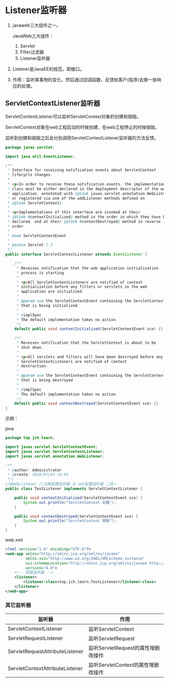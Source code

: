 # Listener监听器

1. javaweb三大组件之一。

   JavaWeb三大组件：

   1. Servlet
   2. Filter过滤器
   3. Listener监听器

2. Listener是JavaEE的规范，即接口。

3. 作用：监听某事物的变化，然后通过回调函数，反馈给客户(程序)去做一些响应的处理。

## ServletContextListener监听器

ServletContextListener可以监听ServletContext对象的创建和销毁。

ServletContext对象在web工程启动的时候创建，在web工程停止的时候销毁。

监听到创建和销毁之后会分别调用ServletContextListener监听器的方法反馈。

```java
package javax.servlet;

import java.util.EventListener;

/** 
 * Interface for receiving notification events about ServletContext
 * lifecycle changes.
 *
 * <p>In order to receive these notification events, the implementation
 * class must be either declared in the deployment descriptor of the web
 * application, annotated with {@link javax.servlet.annotation.WebListener},
 * or registered via one of the addListener methods defined on
 * {@link ServletContext}.
 *
 * <p>Implementations of this interface are invoked at their
 * {@link #contextInitialized} method in the order in which they have been
 * declared, and at their {@link #contextDestroyed} method in reverse
 * order.
 *
 * @see ServletContextEvent
 *
 * @since Servlet 2.3
 */
public interface ServletContextListener extends EventListener {

    /**
     * Receives notification that the web application initialization
     * process is starting.
     *
     * <p>All ServletContextListeners are notified of context
     * initialization before any filters or servlets in the web
     * application are initialized.
     *
     * @param sce the ServletContextEvent containing the ServletContext
     * that is being initialized
     *
     * @implSpec
     * The default implementation takes no action.
     */
    default public void contextInitialized(ServletContextEvent sce) {}

    /**
     * Receives notification that the ServletContext is about to be
     * shut down.
     *
     * <p>All servlets and filters will have been destroyed before any
     * ServletContextListeners are notified of context
     * destruction.
     *
     * @param sce the ServletContextEvent containing the ServletContext
     * that is being destroyed
     *
     * @implSpec
     * The default implementation takes no action.
     */
    default public void contextDestroyed(ServletContextEvent sce) {}
}
```

示例：

java

```java
package top.jch.learn;

import javax.servlet.ServletContextEvent;
import javax.servlet.ServletContextListener;
import javax.servlet.annotation.WebListener;

/**
 * @author: Administrator
 * @create: 2020/07/03 14:04
 **/
//@WebListener //注解配置监听器 与 xml配置监听器 二选一
public class TestListener implements ServletContextListener {

    public void contextInitialized(ServletContextEvent sce) {
        System.out.println("ServletContext 创建");
    }

    public void contextDestroyed(ServletContextEvent sce) {
        System.out.println("ServletContext 销毁");
    }
}
```

web.xml

```xml
<?xml version="1.0" encoding="UTF-8"?>
<web-app xmlns="http://xmlns.jcp.org/xml/ns/javaee"
         xmlns:xsi="http://www.w3.org/2001/XMLSchema-instance"
         xsi:schemaLocation="http://xmlns.jcp.org/xml/ns/javaee http://xmlns.jcp.org/xml/ns/javaee/web-app_4_0.xsd"
         version="4.0">
    <!-- 配置监听器 -->
    <listener>
        <listener-class>top.jch.learn.TestListener</listener-class>
    </listener>
</web-app>
```

### 其它监听器

| 监听器                          | 作用                               |
| ------------------------------- | ---------------------------------- |
| ServletContextListener          | 监听ServletContext                 |
| ServletRequestListener          | 监听ServletRequest                 |
| ServletRequestAttributeListener | 监听ServletRequest的属性增删改操作 |
| ServletContextAttributeListener | 监听ServletContext的属性增删改操作 |

